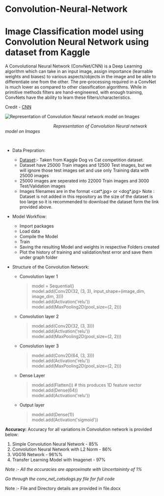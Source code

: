 Convolution-Neural-Network
==========================

# Image Classification model using Convolution Neural Network using dataset from Kaggle #

A Convolutional Neural Network (ConvNet/CNN) is a Deep Learning algorithm which can take in an input image, assign importance (learnable weights and biases) to various aspects/objects in the image and be able to differentiate one from the other. The pre-processing required in a ConvNet is much lower as compared to other classification algorithms. While in primitive methods filters are hand-engineered, with enough training, ConvNets have the ability to learn these filters/characteristics.

Credit - [CNN](https://towardsdatascience.com/a-comprehensive-guide-to-convolutional-neural-networks-the-eli5-way-3bd2b1164a53) <br>

![Representation of Convolution Neural network model on Images ](https://miro.medium.com/max/4800/1*vkQ0hXDaQv57sALXAJquxA.jpeg)

                                         *Representation of Convolution Neural network model on Images*

<br>

- Data Prepration:
  - [Dataset](https://www.kaggle.com/c/dogs-vs-cats/data?select=test1.zip):- Taken from Kaggle Dog vs Cat competition dataset.
  - Dataset have 25000 Train images and 12500 Test images, but we will ignore those test images set and use only Training data with 25000 images
  - 25000 images are seperated into 22000 Train images and 3000 Test/Validation images
  - Images filenames are in the format <cat*.jpg> or <dog*.jpg>
 Note : Dataset is not added in this repository as the size of the dataset is too large so it is recommended to download the dataset form the link provided above.
 
- Model Workflow:
  - Import packages
  - Load data
  - Compile the Model
  - Train
  - Saving the resulting Model and weights in respective Folders created
  - Plot the history of training and validation/test error and save them under graph folder

- Structure of the Convolution Network:
  - Convolution layer 1
      >model = Sequential()<br>
      >model.add(Conv2D(32, (3, 3), input_shape=(image_dim, image_dim, 3)))<br>
      >model.add(Activation('relu'))<br>
      >model.add(MaxPooling2D(pool_size=(2, 2)))<br>
  - Convolution layer 2
      >model.add(Conv2D(32, (3, 3)))<br>
      >model.add(Activation('relu'))<br>
      >model.add(MaxPooling2D(pool_size=(2, 2)))<br>
  - Convolution layer 3
      >model.add(Conv2D(64, (3, 3)))<br>
      >model.add(Activation('relu'))<br>
      >model.add(MaxPooling2D(pool_size=(2, 2)))<br>
  - Dense Layer
      >model.add(Flatten()) # this produces 1D feature vector<br>
      >model.add(Dense(64))<br>
      >model.add(Activation('relu'))<br>
  - Output layer
      >model.add(Dense(1))<br>
      >model.add(Activation('sigmoid'))<br>

**Accuracy:**
Accuracy for all variations in Convolution network is provided below:

1. Simple Convolution Neural Network - 85%
2. Convolution Neural Network with L2 Norm - 86%
3. VGG16 Network - 96%%
4. Transfer Learning Model with Imagenet - 97%

*Note :- All the accuracies are approximate with Uncertaininty of 1%*

*Go through the conv_net_catsdogs.py file for full code*

Note :- File and Directory details are provided in file.docx 

